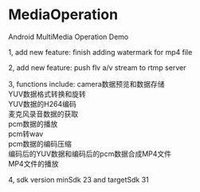 # MediaOperation
Android MultiMedia Operation Demo

1, add new feature: finish adding watermark for mp4 file

2, add new feature: push flv a/v stream to rtmp server

3, functions include:
    camera数据预览和数据存储  
    YUV数据格式转换和旋转  
    YUV数据的H264编码  
    麦克风录音数据的获取  
    pcm数据的播放  
    pcm转wav  
    pcm数据的编码压缩  
    编码后的YUV数据和编码后的pcm数据合成MP4文件  
    MP4文件的播放

4, sdk version
    minSdk 23 and targetSdk 31

